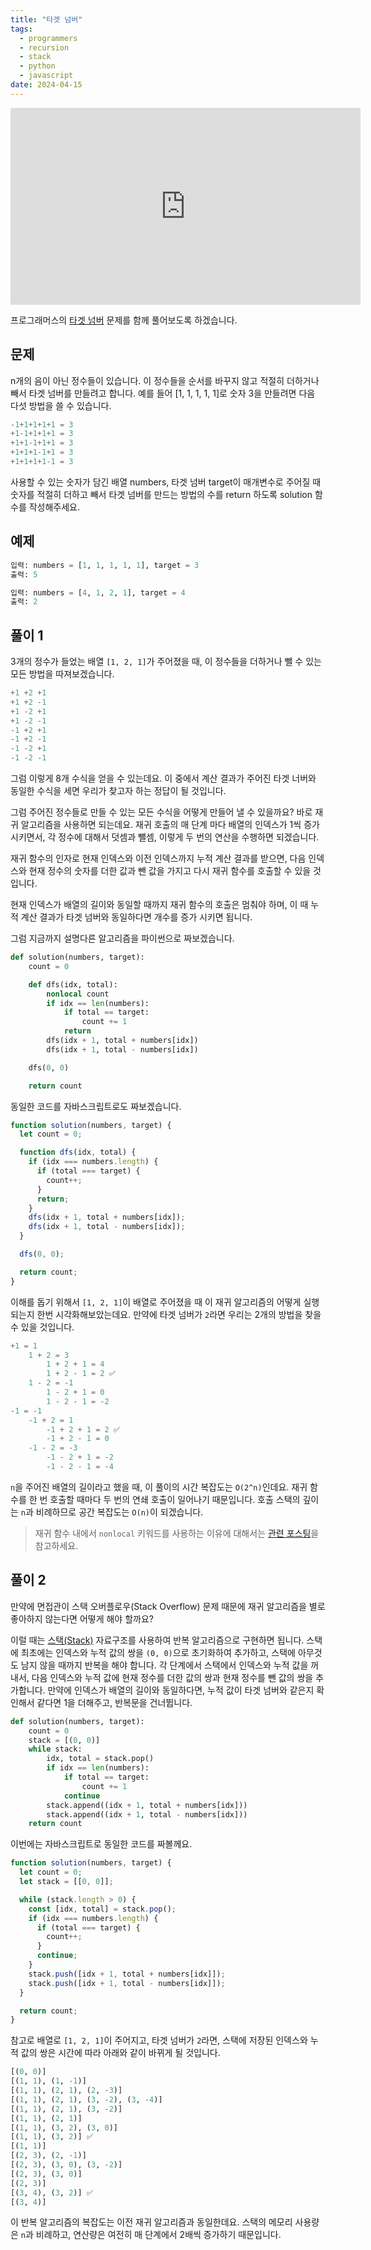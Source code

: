 ```yaml
---
title: "타겟 넘버"
tags:
  - programmers
  - recursion
  - stack
  - python
  - javascript
date: 2024-04-15
---
```


<iframe width="560" height="315" src="https://www.youtube.com/embed/5AA66PyQgqo?si=BMoh5bUUkF2IKsyM" title="YouTube video player" frameborder="0" allow="accelerometer; autoplay; clipboard-write; encrypted-media; gyroscope; picture-in-picture; web-share" referrerpolicy="strict-origin-when-cross-origin" allowfullscreen></iframe>

프로그래머스의 [타겟 넘버](https://school.programmers.co.kr/learn/courses/30/lessons/43165) 문제를 함께 풀어보도록 하겠습니다.

## 문제

n개의 음이 아닌 정수들이 있습니다.
이 정수들을 순서를 바꾸지 않고 적절히 더하거나 빼서 타겟 넘버를 만들려고 합니다.
예를 들어 [1, 1, 1, 1, 1]로 숫자 3을 만들려면 다음 다섯 방법을 쓸 수 있습니다.

```py
-1+1+1+1+1 = 3
+1-1+1+1+1 = 3
+1+1-1+1+1 = 3
+1+1+1-1+1 = 3
+1+1+1+1-1 = 3
```

사용할 수 있는 숫자가 담긴 배열 numbers, 타겟 넘버 target이 매개변수로 주어질 때 숫자를 적절히 더하고 빼서 타겟 넘버를 만드는 방법의 수를 return 하도록 solution 함수를 작성해주세요.

## 예제

```py
입력: numbers = [1, 1, 1, 1, 1], target =	3
출력: 5
```

```py
입력: numbers = [4, 1, 2, 1], target = 4
출력: 2
```

## 풀이 1

3개의 정수가 들었는 배열 `[1, 2, 1]`가 주어졌을 때, 이 정수들을 더하거나 뺄 수 있는 모든 방법을 따져보겠습니다.

```py
+1 +2 +1
+1 +2 -1
+1 -2 +1
+1 -2 -1
-1 +2 +1
-1 +2 -1
-1 -2 +1
-1 -2 -1
```

그럼 이렇게 8개 수식을 얻을 수 있는데요.
이 중에서 계산 결과가 주어진 타겟 너버와 동일한 수식을 세면 우리가 찾고자 하는 정답이 될 것입니다.

그럼 주어진 정수들로 만들 수 있는 모든 수식을 어떻게 만들어 낼 수 있을까요?
바로 재귀 알고리즘을 사용하면 되는데요.
재귀 호출의 매 단계 마다 배열의 인덱스가 1씩 증가시키면서, 각 정수에 대해서 덧셈과 뺄셈, 이렇게 두 번의 연산을 수행하면 되겠습니다.

재귀 함수의 인자로 현재 인덱스와 이전 인덱스까지 누적 계산 결과를 받으면, 다음 인덱스와 현재 정수의 숫자를 더한 값과 뺀 값을 가지고 다시 재귀 함수를 호출할 수 있을 것입니다.

현재 인덱스가 배열의 길이와 동일할 때까지 재귀 함수의 호출은 멈춰야 하며, 이 때 누적 계산 결과가 타겟 넘버와 동일하다면 개수를 증가 시키면 됩니다.

그럼 지금까지 설명다른 알고리즘을 파이썬으로 짜보겠습니다.

```py
def solution(numbers, target):
    count = 0

    def dfs(idx, total):
        nonlocal count
        if idx == len(numbers):
            if total == target:
                count += 1
            return
        dfs(idx + 1, total + numbers[idx])
        dfs(idx + 1, total - numbers[idx])

    dfs(0, 0)

    return count
```

동일한 코드를 자바스크립트로도 짜보겠습니다.

```js
function solution(numbers, target) {
  let count = 0;

  function dfs(idx, total) {
    if (idx === numbers.length) {
      if (total === target) {
        count++;
      }
      return;
    }
    dfs(idx + 1, total + numbers[idx]);
    dfs(idx + 1, total - numbers[idx]);
  }

  dfs(0, 0);

  return count;
}
```

이해를 돕기 위해서 `[1, 2, 1]`이 배열로 주어졌을 때 이 재귀 알고리즘의 어떻게 실행되는지 한번 시각화해보았는데요.
만약에 타겟 넘버가 `2`라면 우리는 2개의 방법을 찾을 수 있을 것입니다.

```py
+1 = 1
    1 + 2 = 3
        1 + 2 + 1 = 4
        1 + 2 - 1 = 2 ✅
    1 - 2 = -1
        1 - 2 + 1 = 0
        1 - 2 - 1 = -2
-1 = -1
    -1 + 2 = 1
        -1 + 2 + 1 = 2 ✅
        -1 + 2 - 1 = 0
    -1 - 2 = -3
        -1 - 2 + 1 = -2
        -1 - 2 - 1 = -4
```

`n`을 주어진 배열의 길이라고 했을 때, 이 풀이의 시간 복잡도는 `O(2^n)`인데요.
재귀 함수를 한 번 호출할 때마다 두 번의 연쇄 호출이 일어나기 때문입니다.
호출 스택의 깊이는 `n`과 비례하므로 공간 복잡도는 `O(n)`이 되겠습니다.

> 재귀 함수 내에서 `nonlocal` 키워드를 사용하는 이유에 대해서는 [관련 포스팅](https://www.daleseo.com/python-global-nonlocal/)을 참고하세요.

## 풀이 2

만약에 면접관이 스택 오버플로우(Stack Overflow) 문제 때문에 재귀 알고리즘을 별로 좋아하지 않는다면 어떻게 해야 할까요?

이럴 때는 [스택(Stack)](/data-structures/stack/) 자료구조를 사용하여 반복 알고리즘으로 구현하면 됩니다.
스택에 최초에는 인덱스와 누적 값의 쌍을 `(0, 0)`으로 초기화하여 추가하고, 스택에 아무것도 남지 않을 때까지 반복을 해야 합니다.
각 단계에서 스택에서 인덱스와 누적 값을 꺼내서, 다음 인덱스와 누적 값에 현재 정수를 더한 값의 쌍과 현재 정수를 뺀 값의 쌍을 추가합니다.
만약에 인덱스가 배열의 길이와 동일하다면, 누적 값이 타겟 넘버와 같은지 확인해서 같다면 1을 더해주고, 반복문을 건너뜁니다.

```py
def solution(numbers, target):
    count = 0
    stack = [(0, 0)]
    while stack:
        idx, total = stack.pop()
        if idx == len(numbers):
            if total == target:
                count += 1
            continue
        stack.append((idx + 1, total + numbers[idx]))
        stack.append((idx + 1, total - numbers[idx]))
    return count
```

이번에는 자바스크립트로 동일한 코드를 짜볼께요.

```js
function solution(numbers, target) {
  let count = 0;
  let stack = [[0, 0]];

  while (stack.length > 0) {
    const [idx, total] = stack.pop();
    if (idx === numbers.length) {
      if (total === target) {
        count++;
      }
      continue;
    }
    stack.push([idx + 1, total + numbers[idx]]);
    stack.push([idx + 1, total - numbers[idx]]);
  }

  return count;
}
```

참고로 배열로 `[1, 2, 1]`이 주어지고, 타겟 넘버가 `2`라면, 스택에 저장된 인덱스와 누적 값의 쌍은 시간에 따라 아래와 같이 바뀌게 될 것입니다.

```py
[(0, 0)]
[(1, 1), (1, -1)]
[(1, 1), (2, 1), (2, -3)]
[(1, 1), (2, 1), (3, -2), (3, -4)]
[(1, 1), (2, 1), (3, -2)]
[(1, 1), (2, 1)]
[(1, 1), (3, 2), (3, 0)]
[(1, 1), (3, 2)] ✅
[(1, 1)]
[(2, 3), (2, -1)]
[(2, 3), (3, 0), (3, -2)]
[(2, 3), (3, 0)]
[(2, 3)]
[(3, 4), (3, 2)] ✅
[(3, 4)]
```

이 반복 알고리즘의 복잡도는 이전 재귀 알고리즘과 동일한데요.
스택의 메모리 사용량은 `n`과 비례하고, 연산량은 여전히 매 단계에서 2배씩 증가하기 때문입니다.
